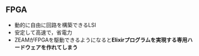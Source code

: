 ##  FPGA

* 動的に自由に回路を構築できるLSI
* 安定して高速で，省電力
* ZEAMがFPGAを駆動できるようになると**Elixirプログラムを実現する専用ハードウェアを作れてしまう**
